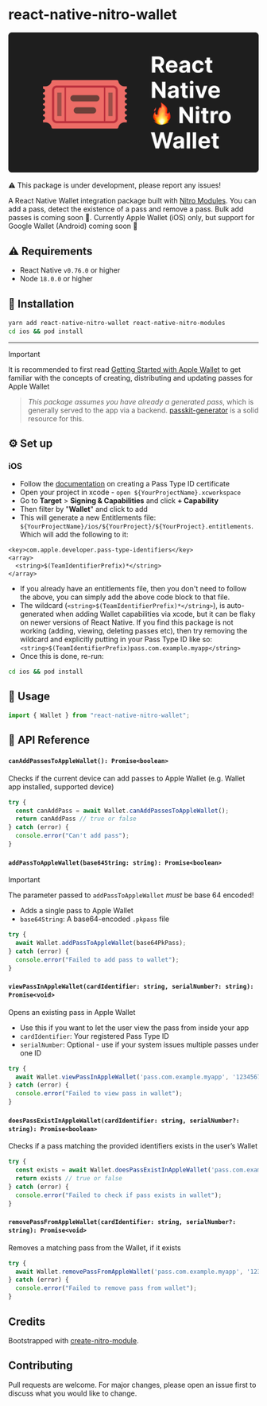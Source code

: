 # react-native-nitro-wallet

![React Native Nitro Wallet Logo](./assets/rnnw-img.png)

⚠️ This package is under development, please report any issues! 

A React Native Wallet integration package built with [Nitro Modules](https://github.com/mrousavy/nitro). You can add a pass, detect the existence of a pass and remove a pass. Bulk add passes is coming soon 🚧. Currently Apple Wallet (iOS) only, but support for Google Wallet (Android) coming soon 👀 

## ⚠️ Requirements

- React Native `v0.76.0` or higher
- Node `18.0.0` or higher

## 🔧 Installation
```bash
yarn add react-native-nitro-wallet react-native-nitro-modules
cd ios && pod install
```
---

> [!IMPORTANT]
> It is recommended to first read [Getting Started with Apple Wallet](https://developer.apple.com/wallet/get-started/) to get familiar with the concepts of creating, distributing and updating passes for Apple Wallet 

> _This package assumes you have already a generated pass_, which is generally served to the app via a backend. [passkit-generator](https://www.npmjs.com/package/passkit-generator) is a solid resource for this. 

## ⚙️ Set up 
### iOS
- Follow the [documentation](https://developer.apple.com/help/account/capabilities/create-wallet-identifiers-and-certificates/) on creating a Pass Type ID certificate 
- Open your project in xcode - `open ${YourProjectName}.xcworkspace`
- Go to __Target__ > __Signing & Capabilities__ and click __+ Capability__
- Then filter by "__Wallet__" and click to add 
- This will generate a new Entitlements file: `${YourProjectName}/ios/${YourProject}/${YourProject}.entitlements`. Which will add the following to it: 
```
<key>com.apple.developer.pass-type-identifiers</key>
<array>
  <string>$(TeamIdentifierPrefix)*</string>
</array>
```
- If you already have an entitlements file, then you don't need to follow the above, you can simply add the above code block to that file. 
- The wildcard (`<string>$(TeamIdentifierPrefix)*</string>`), is auto-generated when adding Wallet capabilities via xcode, but it can be flaky on newer versions of React Native. If you find this package is not working (adding, viewing, deleting passes etc), then try removing the wildcard and explicitly putting in your Pass Type ID like so: `<string>$(TeamIdentifierPrefix)pass.com.example.myapp</string>`
- Once this is done, re-run: 

```bash
cd ios && pod install
```

## 🚀 Usage 

```ts
import { Wallet } from "react-native-nitro-wallet";
```

## 📘 API Reference
#### `canAddPassesToAppleWallet(): Promise<boolean>`
Checks if the current device can add passes to Apple Wallet (e.g. Wallet app installed, supported device)

```ts
try {
  const canAddPass = await Wallet.canAddPassesToAppleWallet();
  return canAddPass // true or false
} catch (error) {
  console.error("Can't add pass");
}
```

#### `addPassToAppleWallet(base64String: string): Promise<boolean>`
> [!IMPORTANT]
The parameter passed to `addPassToAppleWallet` _must_ be base 64 encoded! 

- Adds a single pass to Apple Wallet
- `base64String`: A base64-encoded `.pkpass` file

```ts
try {
  await Wallet.addPassToAppleWallet(base64PkPass);
} catch (error) {
  console.error("Failed to add pass to wallet");
}
```

#### `viewPassInAppleWallet(cardIdentifier: string, serialNumber?: string): Promise<void>`
Opens an existing pass in Apple Wallet
- Use this if you want to let the user view the pass from inside your app
- `cardIdentifier`: Your registered Pass Type ID
- `serialNumber`: Optional - use if your system issues multiple passes under one ID


```ts
try {
  await Wallet.viewPassInAppleWallet('pass.com.example.myapp', '1234567890');
} catch (error) {
  console.error("Failed to view pass in wallet");
}
```

#### `doesPassExistInAppleWallet(cardIdentifier: string, serialNumber?: string): Promise<boolean>`
Checks if a pass matching the provided identifiers exists in the user’s Wallet

```ts
try {
  const exists = await Wallet.doesPassExistInAppleWallet('pass.com.example.myapp', '1234567890');
  return exists // true or false
} catch (error) {
  console.error("Failed to check if pass exists in wallet");
}
```

#### `removePassFromAppleWallet(cardIdentifier: string, serialNumber?: string): Promise<void>`
Removes a matching pass from the Wallet, if it exists

```ts
try {
  await Wallet.removePassFromAppleWallet('pass.com.example.myapp', '1234567890');
} catch (error) {
  console.error("Failed to remove pass from wallet");
}
```

## Credits

Bootstrapped with [create-nitro-module](https://github.com/patrickkabwe/create-nitro-module).

## Contributing

Pull requests are welcome. For major changes, please open an issue first to discuss what you would like to change.
